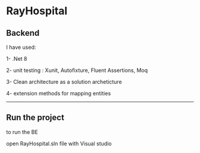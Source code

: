 # RayHospital

## Backend
I have used: 

1- .Net 8 

2- unit testing : Xunit, Autofixture, Fluent Assertions, Moq

3- Clean architecture as a solution archeticture 

4- extension methods for mapping entities
_________________________________________________________________

## Run the project 

  to run the BE 

  open RayHospital.sln file with Visual studio

